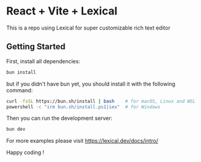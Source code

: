 # React + Vite + Lexical

This is a repo using Lexical for super customizable rich text editor 

## Getting Started

First, install all dependencies:

```bash
bun install 

```
but if you didn't have bun yet, you should install it with the following command:

```bash
curl -fsSL https://bun.sh/install | bash    # for macOS, Linux and WSL 
powershell -c "irm bun.sh/install.ps1|iex"  # for Windows

```

Then you can run the development server:

```bash
bun dev 

```
For more examples please visit https://lexical.dev/docs/intro/

Happy coding !

